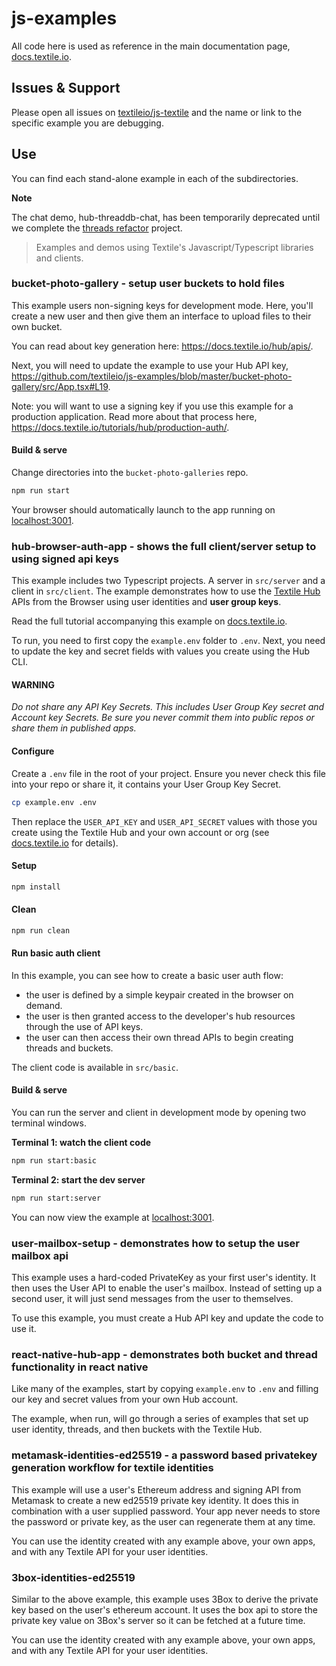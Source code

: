 # js-examples

All code here is used as reference in the main documentation page, [docs.textile.io](https://docs.textile.io).

## Issues & Support

Please open all issues on [textileio/js-textile](https://github.com/textileio/js-textile/issues) and the name or link to the specific example you are debugging.

## Use

You can find each stand-alone example in each of the subdirectories.

**Note**

The chat demo, hub-threaddb-chat, has been temporarily deprecated until we complete the [threads refactor](https://github.com/textileio/js-threads/issues/414) project.

> Examples and demos using Textile's Javascript/Typescript libraries and clients.

### bucket-photo-gallery - setup user buckets to hold files

This example users non-signing keys for development mode. Here, you'll create a new user and then give them an interface to upload files to their own bucket.

You can read about key generation here: https://docs.textile.io/hub/apis/.

Next, you will need to update the example to use your Hub API key, https://github.com/textileio/js-examples/blob/master/bucket-photo-gallery/src/App.tsx#L19.

Note: you will want to use a signing key if you use this example for a production application. Read more about that process here, https://docs.textile.io/tutorials/hub/production-auth/.

#### Build & serve

Change directories into the `bucket-photo-galleries` repo.

```bash
npm run start
```

Your browser should automatically launch to the app running on [localhost:3001](http://localhost:3001).

### hub-browser-auth-app - shows the full client/server setup to using signed api keys

This example includes two Typescript projects. A server in `src/server` and a client in `src/client`. The example demonstrates how to use the [Textile Hub](https://docs.textile.io/) APIs from the Browser using user identities and **user group keys**.

Read the full tutorial accompanying this example on [docs.textile.io](https://docs.textile.io).

To run, you need to first copy the `example.env` folder to `.env`. Next, you need to update the key and secret fields with values you create using the Hub CLI.

#### WARNING

_Do not share any API Key Secrets. This includes User Group Key secret and Account key Secrets. Be sure you never commit them into public repos or share them in published apps._

#### Configure

Create a `.env` file in the root of your project. Ensure you never check this file into your repo or share it, it contains your User Group Key Secret.

```bash
cp example.env .env
```

Then replace the `USER_API_KEY` and `USER_API_SECRET` values with those you create using the Textile Hub and your own account or org (see [docs.textile.io](https://docs.textile.io) for details).

#### Setup

```bash
npm install
```

#### Clean

```bash
npm run clean
```

#### Run basic auth client

In this example, you can see how to create a basic user auth flow:

* the user is defined by a simple keypair created in the browser on demand.
* the user is then granted access to the developer's hub resources through the use of API keys.
* the user can then access their own thread APIs to begin creating threads and buckets.

The client code is available in `src/basic`.

#### Build & serve

You can run the server and client in development mode by opening two terminal windows. 

**Terminal 1: watch the client code**

```bash
npm run start:basic
```

**Terminal 2: start the dev server**

```bash
npm run start:server
```

You can now view the example at [localhost:3001](http://localhost:3001).



### user-mailbox-setup - demonstrates how to setup the user mailbox api

This example uses a hard-coded PrivateKey as your first user's identity. It then uses the User API to enable the user's mailbox. Instead of setting up a second user, it will just send messages from the user to themselves.

To use this example, you must create a Hub API key and update the code to use it.

### react-native-hub-app - demonstrates both bucket and thread functionality in react native

Like many of the examples, start by copying `example.env` to `.env` and filling our key and secret values from your own Hub account.

The example, when run, will go through a series of examples that set up user identity, threads, and then buckets with the Textile Hub.

### metamask-identities-ed25519 - a password based privatekey generation workflow for textile identities

This example will use a user's Ethereum address and signing API from Metamask to create a new ed25519 private key identity. It does this in combination with a user supplied password. Your app never needs to store the password or private key, as the user can regenerate them at any time.

You can use the identity created with any example above, your own apps, and with any Textile API for your user identities.

### 3box-identities-ed25519

Similar to the above example, this example uses 3Box to derive the private key based on the user's ethereum account. It uses the box api to store the private key value on 3Box's server so it can be fetched at a future time.

You can use the identity created with any example above, your own apps, and with any Textile API for your user identities.
